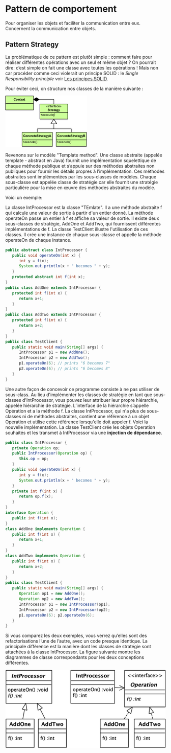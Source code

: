 # Pattern de comportement 
Pour organiser les objets et faciliter la communication entre eux. Concernent la communication entre objets.

## Pattern Strategy

La problématique de ce pattern est plutôt simple : comment faire pour réaliser différentes opérations avec un seul et même objet ?
On pourrait dire: c’est simple on fait une classe avec toutes les opérations ! Mais non car procéder comme ceci violerait un principe SOLID : le *Single Responsibility principle* voir [Les principes SOLID](../Principes/).

Pour éviter ceci, on structure nos classes de la manière suivante :

![Pattern Strategy](img/UML_Presentation.png)

Revenons sur le modèle "Template method". Une classe abstraite (appelée template - abstract en Java) fournit une implémentation squelettique de chaque méthode publique et s’appuie sur des méthodes abstraites non publiques pour fournir les détails propres à l’implémentation. Ces méthodes abstraites sont implémentées par les sous-classes de modèles. Chaque sous-classe est appelée classe de stratégie car elle fournit une stratégie particulière pour la mise en œuvre des méthodes abstraites du modèle.

Voici un exemple:

La classe IntProcessor est la classe "TEmlate". Il a une méthode abstraite f qui calcule une valeur de sortie à partir d'un entier donné. La méthode operateOn passe un entier à f et affiche sa valeur de sortie. Il existe deux sous-classes de stratégie, AddOne et AddTwo, qui fournissent différentes implémentations de f. La classe TestClient illustre l'utilisation de ces classes. Il crée une instance de chaque sous-classe et appelle la méthode operateOn de chaque instance.

```java
public abstract class IntProcessor {
   public void operateOn(int x) {
      int y = f(x);
      System.out.println(x + " becomes " + y);
   }
   protected abstract int f(int x);
}
public class AddOne extends IntProcessor {
   protected int f(int x) {
      return x+1;
   }
}
public class AddTwo extends IntProcessor {
   protected int f(int x) {
      return x+2;
   }
}
public class TestClient {
   public static void main(String[] args) {
      IntProcessor p1 = new AddOne();
      IntProcessor p2 = new AddTwo();
      p1.operateOn(6); // prints "6 becomes 7"      
      p2.operateOn(6); // prints "6 becomes 8"
   }
}
```
Une autre façon de concevoir ce programme consiste à ne pas utiliser de sous-class. Au lieu d'implémenter les classes de stratégie en tant que sous-classes d'IntProcessor, vous pouvez leur attribuer leur propre hiérarchie, appelée hiérarchie de stratégie. L’interface de la hiérarchie s’appelle Opération et a la méthode f. La classe IntProcessor, qui n'a plus de sous-classes ni de méthodes abstraites, contient une référence à un objet Operation et utilise cette référence lorsqu'elle doit appeler f. Voici la nouvelle implémentation. La classe TestClient crée les objets Operation souhaités et les transmet à IntProcessor via une **injection de dépendance**.

```java
public class IntProcessor {
   private Operation op;
   public IntProcessor(Operation op) {
      this.op = op;
   }
   public void operateOn(int x) {
      int y = f(x);
      System.out.println(x + " becomes " + y);
   }
   private int f(int x) {
      return op.f(x);
   }
}
interface Operation {
   public int f(int x);
}
class AddOne implements Operation {
   public int f(int x) {
      return x+1;
   }
}
class AddTwo implements Operation {
   public int f(int x) {
      return x+2;
   }
}
public class TestClient {
   public static void main(String[] args) {
      Operation op1 = new AddOne();
      Operation op2 = new AddTwo();
      IntProcessor p1 = new IntProcessor(op1);
      IntProcessor p2 = new IntProcessor(op2);
      p1.operateOn(6); p2.operateOn(6);
   }
}
```

Si vous comparez les deux exemples, vous verrez qu’elles sont des refactorisations l’une de l’autre, avec un code presque identique. La principale différence est la manière dont les classes de stratégie sont attachées à la classe IntProcessor. La figure suivante montre les diagrammes de classe correspondants pour les deux conceptions différentes.

![Startegie refactor](img/470600_1_En_4_Fig1_HTML.jpg)